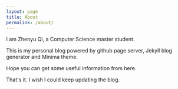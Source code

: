 ```yaml
---
layout: page
title: About
permalink: /about/
---
```


I am Zhenyu Qi, a Computer Science master student.

This is my personal blog powered by github page server, Jekyll blog generator and Minima theme.

Hope you can get some useful information from here.

That's it. I wish I could keep updating the blog.
